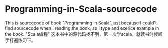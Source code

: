 Programming-in-Scala-sourcecode
===============================
This is sourcecode of book "Programming in Scala",just because I could't find sourcecode when I reading the book, so I type and exerice example in the book.
"Scala编程" 这本书中的源代码找不到，第一次学scala，就读书时候顺手打遍练习下。
